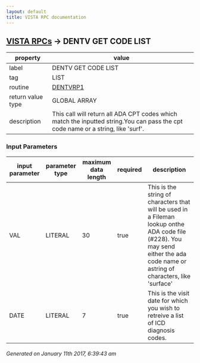 ```yaml
---
layout: default
title: VISTA RPC documentation
---
```




## [VISTA RPCs](TableOfContent.md) &#8594; DENTV GET CODE LIST 

 property | value 
--- | --- 
 label | DENTV GET CODE LIST
 tag | LIST
 routine | [DENTVRP1](http://code.osehra.org/dox/Routine_DENTVRP1_source.html)
 return value type | GLOBAL ARRAY
 description | This call will return all ADA CPT codes which match the inputted string.You can pass the cpt code name or a string, like 'surf'.

### Input Parameters

| input parameter | parameter type | maximum data length | required | description | 
| --- | --- | --- | --- | --- | 
| VAL | LITERAL | 30 | true | This is the string of characters that will be used in a Fileman lookup onthe ADA code file (#228).  You may send either the ada code name or astring of characters, like 'surface' | 
| DATE | LITERAL | 7 | true | This is the visit date for which you wish to retreive a list of ICD diagnosis codes. | 




 ###### Generated on January 11th 2017, 6:39:43 am